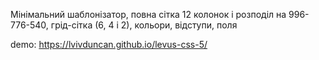 Мінімальний шаблонізатор, повна сітка 12 колонок і розподіл на 996-776-540, грід-сітка (6, 4 і 2), кольори, відступи, поля

demo: https://lvivduncan.github.io/levus-css-5/
